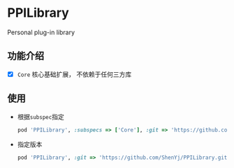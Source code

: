 # PPILibrary

Personal plug-in library

## 功能介绍

- [x] `Core` 核心基础扩展， 不依赖于任何三方库

## 使用

- 根据`subspec`指定

    ```ruby
    pod 'PPILibrary', :subspecs => ['Core'], :git => 'https://github.com/ShenYj/PPILibrary.git'
    ```

- 指定版本

    ```ruby
    pod 'PPILibrary', :git => 'https://github.com/ShenYj/PPILibrary.git', :tag => '0.0.2'
    ```
